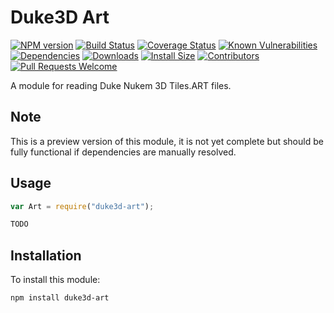 # Duke3D Art

[![NPM version][npm-version-image]][npm-url]
[![Build Status][build-status-image]][build-status-url]
[![Coverage Status][coverage-image]][coverage-url]
[![Known Vulnerabilities][vulnerabilities-image]][vulnerabilities-url]
[![Dependencies][dependencies-image]][dependencies-url]
[![Downloads][npm-downloads-image]][npm-url]
[![Install Size][install-size-image]][install-size-url]
[![Contributors][contributors-image]][contributors-url]
[![Pull Requests Welcome][pull-requests-image]][pull-requests-url]

A module for reading Duke Nukem 3D Tiles.ART files.

## Note

This is a preview version of this module, it is not yet complete but should be fully functional if dependencies are manually resolved.

## Usage

```javascript
var Art = require("duke3d-art");

TODO
```

## Installation

To install this module:
```bash
npm install duke3d-art
```

[npm-url]: https://www.npmjs.com/package/duke3d-art
[npm-version-image]: https://img.shields.io/npm/v/duke3d-art.svg
[npm-downloads-image]: http://img.shields.io/npm/dm/duke3d-art.svg

[build-status-url]: https://travis-ci.org/nitro404/duke3d-art
[build-status-image]: https://travis-ci.org/nitro404/duke3d-art.svg?branch=master

[coverage-url]: https://coveralls.io/github/nitro404/duke3d-art?branch=master
[coverage-image]: https://coveralls.io/repos/github/nitro404/duke3d-art/badge.svg?branch=master

[vulnerabilities-url]: https://snyk.io/test/github/nitro404/duke3d-art?targetFile=package.json
[vulnerabilities-image]: https://snyk.io/test/github/nitro404/duke3d-art/badge.svg?targetFile=package.json

[dependencies-url]: https://david-dm.org/nitro404/duke3d-art
[dependencies-image]: https://img.shields.io/david/nitro404/duke3d-art.svg

[install-size-url]: https://packagephobia.now.sh/result?p=duke3d-art
[install-size-image]: https://badgen.net/packagephobia/install/duke3d-art

[contributors-url]: https://github.com/nitro404/duke3d-art/graphs/contributors
[contributors-image]: https://img.shields.io/github/contributors/nitro404/duke3d-art.svg

[pull-requests-url]: https://github.com/nitro404/duke3d-art/pulls
[pull-requests-image]: https://img.shields.io/badge/PRs-welcome-brightgreen.svg

